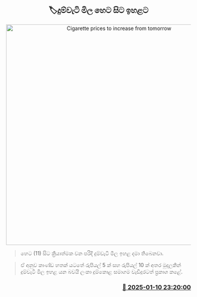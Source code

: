 <p align='center'><b><h2 align='center' title='Cigarette prices to increase from tomorrow'>🏷දුම්වැටි මිල හෙට සිට ඉහළට </h2></b></p>
<p align='center'><img src='https://helakuru.sgp1.cdn.digitaloceanspaces.com/esana/images/lib/cigarette-archived.jpg' width='600' alt='Cigarette prices to increase from tomorrow'></p>

> හෙට (11) සිට ක්‍රියාත්මක වන පරිදි දුම්වැටි මිල ඉහළ දමා තිබෙනවා.

> ඒ අනුව කාණ්ඩ හතක් යටතේ රුපියල් 5 ක් සහ රුපියල් 10 ක් අතර මුදලකින් දුම්වැටි මිල ඉහළ යන බවයි ලංකා දුම්කොළ සමාගම වැඩිදුරටත් ප්‍රකාශ කළේ. 



<h3 align='right'><a href='https://www.helakuru.lk/esana/p/106514/'>📅 2025-01-10 23:20:00</a></h3>
